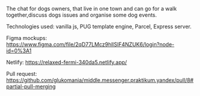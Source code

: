 The chat for dogs owners, that live in one town and can go for a walk together,discuss dogs issues and organise some dog events.

Technologies used: vanilla js, PUG template engine, Parcel, Express server.

Figma mockups:
https://www.figma.com/file/2qD77LMcz9hllSIF4NZUK6/login?node-id=0%3A1

Netlify:
https://relaxed-fermi-340da5.netlify.app/

Pull request:
https://github.com/glukomania/middle.messenger.praktikum.yandex/pull/8#partial-pull-merging

